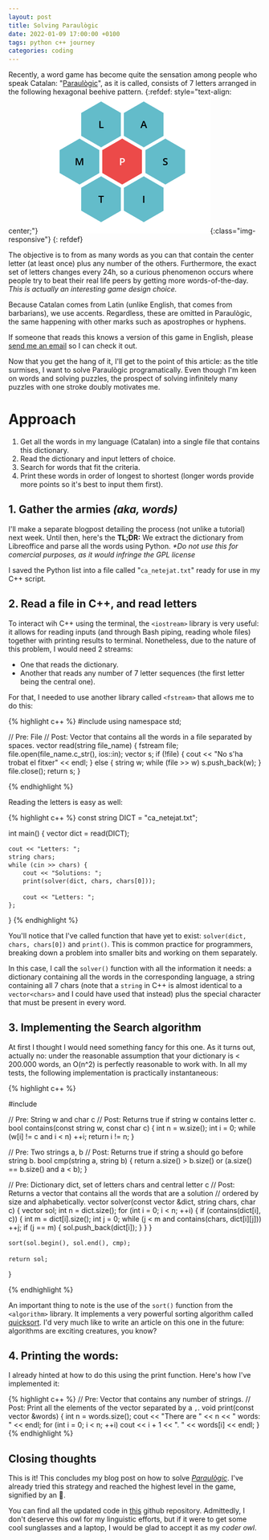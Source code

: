 ```yaml
---
layout: post
title: Solving Paraulògic
date: 2022-01-09 17:00:00 +0100
tags: python c++ journey
categories: coding
---
```

Recently, a word game has become quite the sensation among people who speak Catalan: 
"[Paraulògic](https://vilaweb.cat/paraulogic/)", as it is called, consists of 7 letters arranged in the following hexagonal beehive pattern.
{:refdef: style="text-align: center;"}
![paraulogic array](/assets/img/paraulogic-array.png){:class="img-responsive"}
{: refdef}

The objective is to from as many words as you can that contain the center letter (at least once) plus any number of the others.
Furthermore, the exact set of letters changes every 24h, so a curious phenomenon occurs where people try to beat their real life peers by getting more words-of-the-day. _This is actually an interesting game design choice._

Because Catalan comes from Latin (unlike English, that comes from barbarians), we use accents.
Regardless, these are omitted in Paraulògic, the same happening with other marks such as apostrophes or hyphens.

If someone that reads this knows a version of this game in English, please [send me an email](mailto:bibanez135@gmail.com) so I can check it out.

Now that you get the hang of it, I'll get to the point of this article: as the title surmises, I want to solve Paraulògic programatically.
Even though I'm keen on words and solving puzzles, the prospect of solving infinitely many puzzles with one stroke doubly motivates me.

# Approach
1. Get all the words in my language (Catalan) into a single file that contains this dictionary.
2. Read the dictionary and input letters of choice. 
3. Search for words that fit the criteria.
3. Print these words in order of longest to shortest (longer words provide more points so it's best to input them first).

## 1. Gather the armies _(aka, words)_

I'll make a separate blogpost detailing the process (not unlike a tutorial) next week.
Until then, here's the **TL;DR:** We extract the dictionary from Libreoffice and parse all the words using Python.
_*Do not use this for comercial purposes, as it would infringe the GPL license_

I saved the Python list into a file called "`ca_netejat.txt`" ready for use in my C++ script.

## 2. Read a file in C++, and read letters

To interact wih C++ using the terminal, the `<iostream>` library is very useful:
it allows for reading inputs (and through Bash piping, reading whole files) together with printing results to terminal.
Nonetheless, due to the nature of this problem, I would need 2 streams:
- One that reads the dictionary.
- Another that reads any number of 7 letter sequences (the first letter being the central one).

For that, I needed to use another library called `<fstream>` that allows me to do this:

{% highlight c++ %}
#include <fstream>
using namespace std;

// Pre:     File 
// Post:    Vector that contains all the words in a file separated by spaces.
vector<string> read(string file_name) {
    fstream file;
    file.open(file_name.c_str(), ios::in);
    vector<string> s;
    if (!file) {
        cout << "No s'ha trobat el fitxer" << endl;
    } else {
        string w;
        while (file >> w) s.push_back(w);
    }
    file.close();
    return s;
}

{% endhighlight %}

Reading the letters is easy as well:

{% highlight c++ %}
const string DICT = "ca_netejat.txt";

int main() {
    vector<string> dict = read(DICT);
    
    cout << "Letters: ";   
    string chars;           
    while (cin >> chars) {
        cout << "Solutions: ";
        print(solver(dict, chars, chars[0]));
        
        cout << "Letters: ";
    };
}
{% endhighlight %}

You'll notice that I've called function that have yet to exist: `solver(dict, chars, chars[0])` and `print()`.
This is common practice for programmers, breaking down a problem into smaller bits and working on them separately.

In this case, I call the `solver()` function with all the information it needs:
a dictionary containing all the words in the corresponding language, a string containing all 7 chars (note that a `string` in C++ is almost identical to a `vector<chars>` and I could have used that instead) plus the special character that must be present in every word.

## 3. Implementing the Search algorithm
At first I thought I would need something fancy for this one.
As it turns out, actually no: under the reasonable assumption that your dictionary is < 200.000 words, an O(n^2) is perfectly reasonable to work with.
In all my tests, the following implementation is practically instantaneous:

{% highlight c++ %}

#include <algorithm>

// Pre:     String w and char c
// Post:    Returns true if string w contains letter c. 
bool contains(const string w, const char c) {
    int n = w.size();
    int i = 0;
    while (w[i] != c and i < n) ++i;
    return i != n;
}

// Pre:     Two strings a, b
// Post:    Returns true if string a should go before string b. 
bool cmp(string a, string b) {
    return a.size() > b.size() or (a.size() == b.size() and a < b);
}

// Pre:     Dictionary dict, set of letters chars and central letter c
// Post:    Returns a vector that contains all the words that are a solution
//          ordered by size and alphabetically.
vector<string> solver(const vector<string> &dict, string chars, char c) {
    vector<string> sol;
    int n = dict.size();
    for (int i = 0; i < n; ++i) {
        if (contains(dict[i], c)) {
            int m = dict[i].size();
            int j = 0;
            while (j < m and contains(chars, dict[i][j])) ++j;
            if (j == m) {
                sol.push_back(dict[i]);
            }
        }
	}

	sort(sol.begin(), sol.end(), cmp);
    
    return sol;
}

{% endhighlight %}

An important thing to note is the use of the `sort()` function from the `<algorithm>` library.
It implements a very powerful sorting algorithm called [quicksort](https://en.wikipedia.org/wiki/Quicksort).
I'd very much like to write an article on this one in the future: algorithms are exciting creatures, you know?

## 4. Printing the words:
I already hinted at how to do this using the print function.
Here's how I've implemented it:

{% highlight c++ %}
// Pre:     Vector that contains any number of strings.
// Post:    Print all the elements of the vector separated by a `,`.
void print(const vector<string> &words) {
    int n = words.size();
    cout << "There are " << n << " words: " << endl;
    for (int i = 0; i < n; ++i) cout << i + 1 << ". " << words[i] << endl;
}
{% endhighlight %}

## Closing thoughts

This is it! This concludes my blog post on how to solve [_Paraulògic_](https://vilaweb.cat/paraulogic/).
I've already tried this strategy and reached the highest level in the game, signified by an 🦉.


You can find all the updated code in [this](https://github.com/bibanez/Paraulogicked) github repository. 
Admittedly, I don't deserve this owl for my linguistic efforts, but if it were to get some cool sunglasses and a laptop, I would be glad to accept it as my _coder owl_.

[1]: https://vilaweb.cat/paraulogic/
